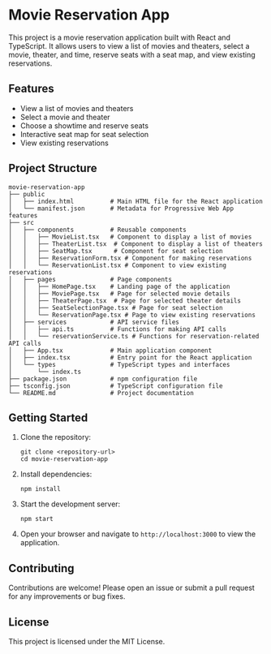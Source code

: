 # Movie Reservation App

This project is a movie reservation application built with React and TypeScript. It allows users to view a list of movies and theaters, select a movie, theater, and time, reserve seats with a seat map, and view existing reservations.

## Features

- View a list of movies and theaters
- Select a movie and theater
- Choose a showtime and reserve seats
- Interactive seat map for seat selection
- View existing reservations

## Project Structure

```
movie-reservation-app
├── public
│   ├── index.html          # Main HTML file for the React application
│   └── manifest.json       # Metadata for Progressive Web App features
├── src
│   ├── components          # Reusable components
│   │   ├── MovieList.tsx   # Component to display a list of movies
│   │   ├── TheaterList.tsx  # Component to display a list of theaters
│   │   ├── SeatMap.tsx      # Component for seat selection
│   │   ├── ReservationForm.tsx # Component for making reservations
│   │   └── ReservationList.tsx # Component to view existing reservations
│   ├── pages               # Page components
│   │   ├── HomePage.tsx    # Landing page of the application
│   │   ├── MoviePage.tsx   # Page for selected movie details
│   │   ├── TheaterPage.tsx  # Page for selected theater details
│   │   ├── SeatSelectionPage.tsx # Page for seat selection
│   │   └── ReservationPage.tsx # Page to view existing reservations
│   ├── services            # API service files
│   │   ├── api.ts          # Functions for making API calls
│   │   └── reservationService.ts # Functions for reservation-related API calls
│   ├── App.tsx             # Main application component
│   ├── index.tsx           # Entry point for the React application
│   └── types               # TypeScript types and interfaces
│       └── index.ts
├── package.json            # npm configuration file
├── tsconfig.json           # TypeScript configuration file
└── README.md               # Project documentation
```

## Getting Started

1. Clone the repository:
   ```
   git clone <repository-url>
   cd movie-reservation-app
   ```

2. Install dependencies:
   ```
   npm install
   ```

3. Start the development server:
   ```
   npm start
   ```

4. Open your browser and navigate to `http://localhost:3000` to view the application.

## Contributing

Contributions are welcome! Please open an issue or submit a pull request for any improvements or bug fixes.

## License

This project is licensed under the MIT License.
